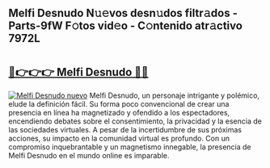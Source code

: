 ## Melfi Desnudo N𝚞𝚎vos desn𝚞dos filtr𝚊dos - Parts-9fW F𝚘tos vid𝚎o - C𝚘ntenido atr𝚊ctivo 7972L

# <h2><a href="http://mb1frdz.tromn.icu/?c=Melfi+Desnudo">🔗👉👉👉 Melfi Desnudo 🔗🔗</a></h2>

[![Melfi Desnudo nuevo](https://i.imgur.com/pEAQMta.gif)](http://mb1frdz.tromn.icu/?c=Melfi+Desnudo)
Melfi Desnudo, un personaje intrigante y polémico, elude la definición fácil. Su forma poco convencional de crear una presencia en línea ha magnetizado y ofendido a los espectadores, encendiendo debates sobre el consentimiento, la privacidad y la esencia de las sociedades virtuales. A pesar de la incertidumbre de sus próximas acciones, su impacto en la comunidad virtual es profundo. Con un compromiso inquebrantable y un magnetismo innegable, la presencia de Melfi Desnudo en el mundo online es imparable.

